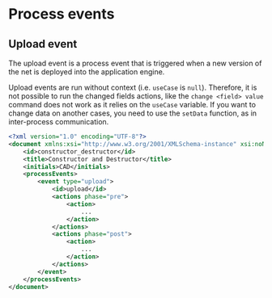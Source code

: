 # Process events

## Upload event

<!-- panels:start -->
<!-- div:left-panel -->

The upload event is a process event that is triggered when a new version of the net is deployed into the application engine.

Upload events are run without context (i.e. `useCase` is `null`). Therefore, it is not possible to run the changed fields actions, 
like the `change <field> value` command does not work as it relies on the `useCase` variable.
If you want to change data on another cases, you need to use the `setData` function, as in inter-process communication.

<!-- div:right-panel -->

```xml
<?xml version="1.0" encoding="UTF-8"?>
<document xmlns:xsi="http://www.w3.org/2001/XMLSchema-instance" xsi:noNamespaceSchemaLocation="https://petriflow.com/petriflow.schema.xsd">
    <id>constructor_destructor</id>
    <title>Constructor and Destructor</title>
    <initials>CAD</initials>
    <processEvents>
        <event type="upload">
            <id>upload</id>
            <actions phase="pre">
                <action>
                    ...
                </action>
            </actions>
            <actions phase="post">
                <action>
                    ...
                </action>
            </actions>
        </event>
    </processEvents>
</document>
```

<!-- panels:end -->